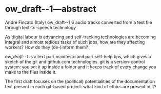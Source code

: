 # ow_draft--1—abstract

André Fincato (Italy)
ow_draft--1
6 audio tracks converted from a text file through text-to-speech technology

As digital labour is advancing and self-tracking technologies are becoming integral and almost tedious tasks of such jobs, how are they affecting workers? How do they (de-)inform them?

*ow_draft--1* is a text part manifesto and part self-help tips, which gives a sketch of the git and github.com technologies. git is a version-control system: you set it up inside a folder and it keeps track of every change you make to the files inside it.

The first draft focuses on the (political) potentialities of the documentation text present in each git-based project: what kind of ethics are present in it?